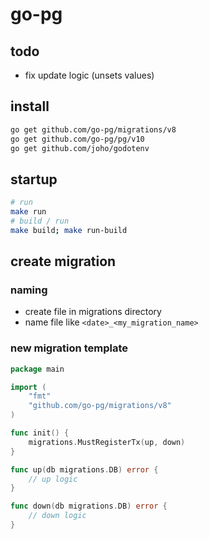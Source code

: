 # go-pg

## todo

- fix update logic (unsets values)

## install

```bash
go get github.com/go-pg/migrations/v8
go get github.com/go-pg/pg/v10
go get github.com/joho/godotenv
```

## startup

```bash
# run
make run
# build / run
make build; make run-build
```

## create migration

### naming

- create file in migrations directory
- name file like `<date>_<my_migration_name>`

### new migration template

```go
package main

import (
	"fmt"
	"github.com/go-pg/migrations/v8"
)

func init() {
	migrations.MustRegisterTx(up, down)
}

func up(db migrations.DB) error {
	// up logic
}

func down(db migrations.DB) error {
	// down logic
}
```
